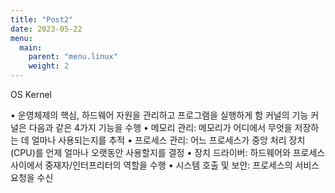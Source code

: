 ```yaml
---
title: "Post2"
date: 2023-05-22
menu:
  main:
    parent: "menu.linux" 
    weight: 2      
---
```


OS Kernel

• 운영체제의 핵심, 하드웨어 자원을 관리하고 프로그램을 실행하게 함
커널의 기능
커널은 다음과 같은 4가지 기능을 수행
• 메모리 관리: 메모리가 어디에서 무엇을 저장하는 데 얼마나 사용되는지를 추적
• 프로세스 관리: 어느 프로세스가 중앙 처리 장치(CPU)를 언제 얼마나 오랫동안 사용할지를 결정
• 장치 드라이버: 하드웨어와 프로세스 사이에서 중재자/인터프리터의 역할을 수행
• 시스템 호출 및 보안: 프로세스의 서비스 요청을 수신

